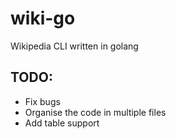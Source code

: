 # wiki-go
 Wikipedia CLI written in golang

## TODO:
- Fix bugs
- Organise the code in multiple files
- Add table support